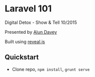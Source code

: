 # Laravel 101
Digital Detox - Show &amp; Tell 10/2015

Presented by [Alun Davey](https://github.com/4lun)

Built using [reveal.js](https://github.com/hakimel/reveal.js/)

## Quickstart
- Clone repo, `npm install`, `grunt serve`
